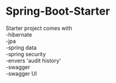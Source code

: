 # Spring-Boot-Starter
Starter project comes with<br />
-hibernate<br />
-jpa<br />
-spring data<br />
-spring security<br />
-envers 'audit history' <br />
-swagger<br />
-swagger UI<br />
